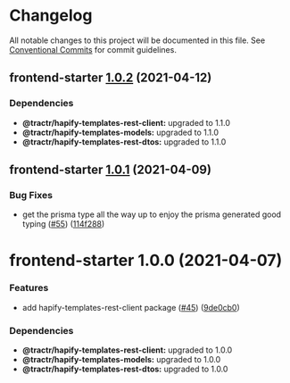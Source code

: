 # Changelog

All notable changes to this project will be documented in this file. See
[Conventional Commits](https://conventionalcommits.org) for commit guidelines.

## frontend-starter [1.0.2](https://github.com/tractr/stack/compare/frontend-starter@1.0.1...frontend-starter@1.0.2) (2021-04-12)





### Dependencies

* **@tractr/hapify-templates-rest-client:** upgraded to 1.1.0
* **@tractr/hapify-templates-models:** upgraded to 1.1.0
* **@tractr/hapify-templates-rest-dtos:** upgraded to 1.1.0

## frontend-starter [1.0.1](https://github.com/tractr/stack/compare/frontend-starter@1.0.0...frontend-starter@1.0.1) (2021-04-09)


### Bug Fixes

* get the prisma type all the way up to enjoy the prisma generated good typing ([#55](https://github.com/tractr/stack/issues/55)) ([114f288](https://github.com/tractr/stack/commit/114f288b07b9e3b6e1f53b78e821474e568ebf4a))

# frontend-starter 1.0.0 (2021-04-07)


### Features

* add hapify-templates-rest-client package ([#45](https://github.com/tractr/stack/issues/45)) ([9de0cb0](https://github.com/tractr/stack/commit/9de0cb0a79256d1b3dc258cf5c121e211687174c))





### Dependencies

* **@tractr/hapify-templates-rest-client:** upgraded to 1.0.0
* **@tractr/hapify-templates-models:** upgraded to 1.0.0
* **@tractr/hapify-templates-rest-dtos:** upgraded to 1.0.0
